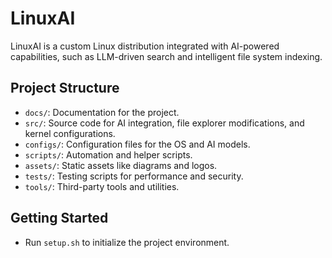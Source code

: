# LinuxAI

LinuxAI is a custom Linux distribution integrated with AI-powered capabilities, such as LLM-driven search and intelligent file system indexing.

## Project Structure
- `docs/`: Documentation for the project.
- `src/`: Source code for AI integration, file explorer modifications, and kernel configurations.
- `configs/`: Configuration files for the OS and AI models.
- `scripts/`: Automation and helper scripts.
- `assets/`: Static assets like diagrams and logos.
- `tests/`: Testing scripts for performance and security.
- `tools/`: Third-party tools and utilities.

## Getting Started
- Run `setup.sh` to initialize the project environment.
